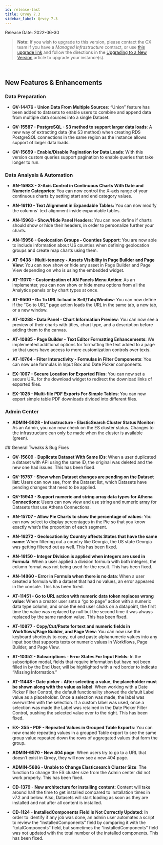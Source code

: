 ```yaml
---
id: release-last
title: Qrvey 7.3
sidebar_label: Qrvey 7.3
---
```

<div style={{textAlign: "justify"}}>
Release Date: 2022-06-30
 
>**Note:** If you wish to upgrade to this version, please contact the CX team if you have a *Managed Infrastructure* contract, or use <a href="https://qrvey-autodeployapp.s3.amazonaws.com/autodeployappCloudformation-enterprise-7.3.json" target="_blank">this upgrade link</a> and follow the directions in the <a href="/docs/get-started/upgrading-new-version" target="_blank">Upgrading to a New Version</a> article to upgrade your instance(s). 
<br/>
 
## New Features & Enhancements
 
### Data Preparation
* **QV-14476 - Union Data From Multiple Sources**: “Union” feature has been added to datasets to enable users to combine and append data from multiple data sources into a single Dataset.

* **QV-15587 - PostgreSQL - S3 method to support larger data loads**: A new way of extracting data (the S3 method) when creating RDS PostgreSQL connections in the same region as the instance allows support of larger data loads.

* **QV-15659 - Enable/Disable Pagination for Data Loads**: With this version custom queries support pagination to enable queries that take longer to run.


### Data Analysis & Automation

* **AN-15983 - X-Axis Control in Continuous Charts With Date and Numeric Categories**: You can now control the X-axis range of your continuous charts by setting start and end category values. 

* **AN-16110 - Text Alignment in Expandable Tables:** You can now modify the columns´ text alignment inside expandable tables.

* **AN-15963 - Show/Hide Panel Headers**: You can now define if charts should show or hide their headers, in order to personalize further your charts.

* **AN-15956 - Geolocation Groups - Counties Support**: You are now able to include information about US counties when defining geolocation groups and create map charts using them.

* **AT-9438 - Multi-tenancy - Assets Visibility in Page Builder and Page View**: You can now show or hide any asset in Page Builder and Page View depending on who is using the embedded widget.

* **AT-11070 - Customization of AN Panels Menu Action**: As an implementer, you can now show or hide menu options from all the Analytics panels or by chart types at once.

* **AT-9500 - Go To URL to load in Self/Tab/Window**: You can now define if the “Go to URL” page action loads the URL in the same tab, a new tab, or a new window.

* **AT-10288 - Data Panel - Chart Information Preview**: You can now see a preview of their charts with titles, chart type, and a description before adding them to the canvas.

* **AT-10885 - Page Builder - Text Editor Formatting Enhancements**: We implemented additional options for formatting the text added to a page so that users have access to more customization controls over texts.

* **AT-10764 - Filter Interactivity - Formulas in Filter Components**: You can now use formulas in Input Box and Date Picker components.

* **EX-1067 - Secure Location for Exported Files**: You can now set a secure URL for the download widget to redirect the download links of exported files.

* **EX-1025 - Multi-file PDF Exports For Simple Tables**: You can now export simple table PDF downloads divided into different files. 

### Admin Center

* **ADMIN-5928 - Infrastructure - ElasticSearch Cluster Status Monitor**: As an Admin, you can now check on the ES cluster status. Changes to the infrastructure can only be made when the cluster is available (green).




## General Tweaks & Bug Fixes

* **QV-15609 - Duplicate Dataset With Same IDs**: When a user duplicated a dataset with API using the same ID, the original was deleted and the new one had issues. This has been fixed.

* **QV-15757 - Show when Dataset changes are pending on the Dataset list**: Users can now see, from the Dataset list, which Datasets have pending changes that need to be applied.

* **QV-15943 - Support numeric and string array data types for Athena Connections**: Users can now view and use string and numeric array for Datasets that use Athena Connections.

* **AN-15707 - Allow Pie Charts to show the percentage of values**: You can now select to display percentages in the Pie so that you know exactly what’s the proportion of each segment.

* **AN-16272 - Geolocation by Country affects States that have the same name**: When filtering out a country like Georgia, the US state Georgia was getting filtered out as well. This has been fixed.

* **AN-16150 - Integer Division is applied when integers are used in Formula**: When a user applied a division formula with both integers, the column format was not being used for the result. This has been fixed.

* **AN-14860 - Error in Formula when there is no data**: When a user created a formula with a dataset that had no values, an error appeared in the console. This has been fixed.

* **AT-11451 - Go to URL action with numeric data token replaces wrong value**: When a creator user sets a “go to page” action with a numeric data type column, and once the end user clicks on a datapoint, the first time the value was replaced by null but the second time it was always replaced by the same random value. This has been fixed.

* **AT-10877 - Copy/Cut/Paste for text and numeric fields in Workflows/Page Builder, and Page View**: You can now use the keyboard shortcuts to copy, cut and paste alphanumeric values into any input box that supports texts or numeric values in Workflows, Page Builder, and Page View.

* **AT-10352 - Subscriptions - Error States For Input Fields**: In the subscription modal, fields that require information but have not been filled in by the End User, will be highlighted with a red border to indicate “Missing Information.”

* **AT-11448 - Date picker - After selecting a value, the placeholder must be shown along with the value as label**: When working with a Date Picker Filter Control, the default functionality showed the default Label value as a placeholder. Once a selection was made, the label was overwritten with the selection. If a custom label was used, once a selection was made the Label was retained in the Date Picker Filter Control, pushing the selected value over to the right. This has been fixed.

* **EX- 355 - PDF - Repeated Values in Grouped Table Exports**: You can now enable repeating values in a grouped Table export to see the same group value repeated down the rows of aggregated values that form the group.

* **ADMIN-6570 - New 404 page**: When users try to go to a URL that doesn’t exist in Qrvey, they will now see a new 404 page.

* **ADMIN-5886 - Unable to Change Elasticsearch Cluster Size**: The function to change the ES cluster size from the Admin center did not work properly. This has been fixed.

* **CD-1379 - New architecture for installing content**: Content will take around half the time to get installed compared to installation times in v7.2 and below. Also, Datasets will start loading as soon as they are installed and not after all content is installed.

* **CD-1124 - InstalledComponents Field Is Not Correctly Updated**: In order to identify if any job was done, an admin user automates a script to review the “installedComponents” field by comparing it with the “totalComponents” field, but sometimes the “installedComponents” field was not updated with the total number of the installed components. This has been fixed.


</div>
